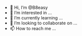 - 👋 Hi, I’m @B8easy
- 👀 I’m interested in ...
- 🌱 I’m currently learning ...
- 💞️ I’m looking to collaborate on ...
- 📫 How to reach me ...

<!---
B8easy/B8easy is a ✨ special ✨ repository because its `README.md` (this file) appears on your GitHub profile.
You can click the Preview link to take a look at your changes.
--->
